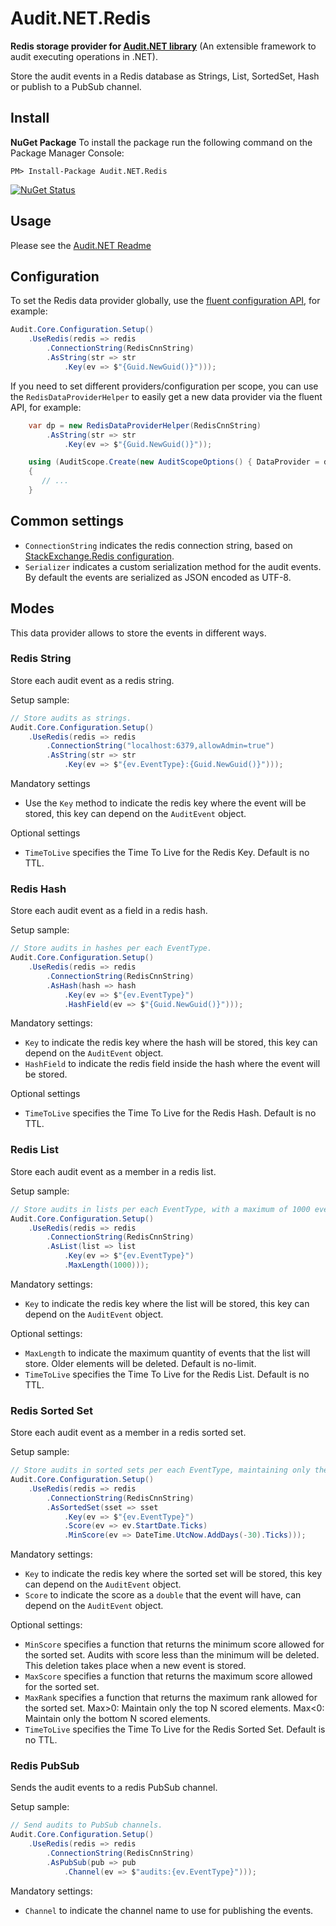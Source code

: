 # Audit.NET.Redis
**Redis storage provider for [Audit.NET library](https://github.com/thepirat000/Audit.NET)** (An extensible framework to audit executing operations in .NET).

Store the audit events in a Redis database as Strings, List, SortedSet, Hash or publish to a PubSub channel.

## Install

**NuGet Package** 
To install the package run the following command on the Package Manager Console:

```
PM> Install-Package Audit.NET.Redis
```

[![NuGet Status](https://img.shields.io/nuget/v/Audit.NET.SqlServer.svg?style=flat)](https://www.nuget.org/packages/Audit.NET.Redis/)

## Usage
Please see the [Audit.NET Readme](https://github.com/thepirat000/Audit.NET#usage)

## Configuration
To set the Redis data provider globally, use the [fluent configuration API](https://github.com/thepirat000/Audit.NET#configuration-fluent-api), for example:
```c#
Audit.Core.Configuration.Setup()
    .UseRedis(redis => redis
        .ConnectionString(RedisCnnString)
        .AsString(str => str
            .Key(ev => $"{Guid.NewGuid()}")));
```

If you need to set different providers/configuration per scope, you can use the `RedisDataProviderHelper` to easily get a new data provider via the fluent API, for example:
```c#
    var dp = new RedisDataProviderHelper(RedisCnnString)
        .AsString(str => str
            .Key(ev => $"{Guid.NewGuid()}"));

    using (AuditScope.Create(new AuditScopeOptions() { DataProvider = dp }))
    {
       // ...
    }
```

## Common settings
- `ConnectionString` indicates the redis connection string, based on [StackExchange.Redis configuration](https://stackexchange.github.io/StackExchange.Redis/Configuration).
- `Serializer` indicates a custom serialization method for the audit events. By default the events are serialized as JSON encoded as UTF-8.

## Modes

This data provider allows to store the events in different ways.

### Redis String

Store each audit event as a redis string.

Setup sample:
```c#
// Store audits as strings.
Audit.Core.Configuration.Setup()
    .UseRedis(redis => redis
        .ConnectionString("localhost:6379,allowAdmin=true")
        .AsString(str => str
            .Key(ev => $"{ev.EventType}:{Guid.NewGuid()}")));
```

Mandatory settings
- Use the `Key` method to indicate the redis key where the event will be stored, this key can depend on the `AuditEvent` object.

Optional settings
- `TimeToLive` specifies the Time To Live for the Redis Key. Default is no TTL.

### Redis Hash

Store each audit event as a field in a redis hash.

Setup sample:
```c#
// Store audits in hashes per each EventType.
Audit.Core.Configuration.Setup()
    .UseRedis(redis => redis
        .ConnectionString(RedisCnnString)
        .AsHash(hash => hash
            .Key(ev => $"{ev.EventType}")
            .HashField(ev => $"{Guid.NewGuid()}")));
```

Mandatory settings:
- `Key` to indicate the redis key where the hash will be stored, this key can depend on the `AuditEvent` object.
- `HashField` to indicate the redis field inside the hash where the event will be stored.

Optional settings
- `TimeToLive` specifies the Time To Live for the Redis Hash. Default is no TTL.

### Redis List

Store each audit event as a member in a redis list.

Setup sample:
```c#
// Store audits in lists per each EventType, with a maximum of 1000 events per list.
Audit.Core.Configuration.Setup()
    .UseRedis(redis => redis
        .ConnectionString(RedisCnnString)
        .AsList(list => list
            .Key(ev => $"{ev.EventType}")
            .MaxLength(1000)));
```

Mandatory settings:
- `Key` to indicate the redis key where the list will be stored, this key can depend on the `AuditEvent` object.

Optional settings:
- `MaxLength` to indicate the maximum quantity of events that the list will store. Older elements will be deleted. Default is no-limit.
- `TimeToLive` specifies the Time To Live for the Redis List. Default is no TTL.

### Redis Sorted Set

Store each audit event as a member in a redis sorted set.

Setup sample:
```c#
// Store audits in sorted sets per each EventType, maintaining only the events from the last 30 days.
Audit.Core.Configuration.Setup()
    .UseRedis(redis => redis
        .ConnectionString(RedisCnnString)
        .AsSortedSet(sset => sset
            .Key(ev => $"{ev.EventType}")
            .Score(ev => ev.StartDate.Ticks)
            .MinScore(ev => DateTime.UtcNow.AddDays(-30).Ticks)));
```

Mandatory settings:
- `Key` to indicate the redis key where the sorted set will be stored, this key can depend on the `AuditEvent` object.
- `Score` to indicate the score as a `double` that the event will have, can depend on the `AuditEvent` object.

Optional settings:
- `MinScore` specifies a function that returns the minimum score allowed for the sorted set. Audits with score less than the minimum will be deleted. This deletion takes place when a new event is stored.
- `MaxScore` specifies a function that returns the maximum score allowed for the sorted set.
- `MaxRank` specifies a function that returns the maximum rank allowed for the sorted set. Max>0: Maintain only the top N scored elements.
Max<0: Maintain only the bottom N scored elements.
- `TimeToLive` specifies the Time To Live for the Redis Sorted Set. Default is no TTL.

### Redis PubSub

Sends the audit events to a redis PubSub channel.

Setup sample:
```c#
// Send audits to PubSub channels.
Audit.Core.Configuration.Setup()
    .UseRedis(redis => redis
        .ConnectionString(RedisCnnString)
        .AsPubSub(pub => pub
            .Channel(ev => $"audits:{ev.EventType}")));
```

Mandatory settings:
- `Channel` to indicate the channel name to use for publishing the events.

